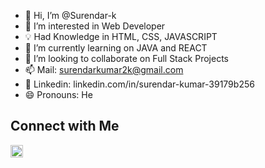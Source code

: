 - 👋 Hi, I’m @Surendar-k
- 👀 I’m interested in Web Developer
- 💡 Had Knowledge in HTML, CSS, JAVASCRIPT
- 🌱 I’m currently learning on JAVA and REACT
- 💞️ I’m looking to collaborate on Full Stack Projects
- 📫 Mail: surendarkumar2k@gmail.com
- 🔗 Linkedin: linkedin.com/in/surendar-kumar-39179b256
- 😄 Pronouns: He

## Connect with Me

<a href="https://www.linkedin.com/in/surendar-kumar-39179b256/">
  <img src="https://cdn-icons-png.flaticon.com/512/174/174857.png" alt="LinkedIn" width="20" height="20"/>
</a>

<!---
Surendar-k/Surendar-k is a ✨ special ✨ repository because its `README.md` (this file) appears on your GitHub profile.
You can click the Preview link to take a look at your changes.
--->
